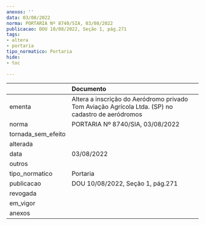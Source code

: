```yaml
---
anexos: ''
data: 03/08/2022
norma: PORTARIA Nº 8740/SIA, 03/08/2022
publicacao: DOU 10/08/2022, Seção 1, pág.271
tags:
- altera
- portaria
tipo_normatico: Portaria
hide: 
- toc 
 
---
```


|                    | Documento                                                                                         |
|:-------------------|:--------------------------------------------------------------------------------------------------|
| ementa             | Altera a inscrição do Aeródromo privado Tom Aviação Agrícola Ltda. (SP) no cadastro de aeródromos |
| norma              | PORTARIA Nº 8740/SIA, 03/08/2022                                                                  |
| tornada_sem_efeito |                                                                                                   |
| alterada           |                                                                                                   |
| data               | 03/08/2022                                                                                        |
| outros             |                                                                                                   |
| tipo_normatico     | Portaria                                                                                          |
| publicacao         | DOU 10/08/2022, Seção 1, pág.271                                                                  |
| revogada           |                                                                                                   |
| em_vigor           |                                                                                                   |
| anexos             |                                                                                                   |